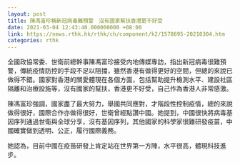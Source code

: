 ```yaml
---
layout: post
title: 陳馮富珍稱新冠病毒難預警　沒有國家幫扶香港更不好受
date: 2021-03-04 12:43:40.000000000 +08:00
link: https://news.rthk.hk/rthk/ch/component/k2/1578695-20210304.htm
categories: rthk
---
```


全國政協常委、世衛前總幹事陳馮富珍接受内地傳媒專訪，指出新冠病毒很難預警，傳統疫情防控的手段不足以阻擋，雖然香港有做得更好的空間，但總的來說已做得不錯。國家對香港的關愛體現在各個方面，包括幫助提升檢測水平、建設社區隔離和治療設施等，沒有國家的幫扶，香港更不好受，自己作為香港人非常感激。

陳馮富珍強調，國家盡了最大努力，舉國共同應對，才階段性控制疫情，總的來說做得很好，國際合作亦做得很好，世衛曾經點讚中國。她提到，中國很快將病毒基因序列通過世衛與全球分享，沒有基因序列，其他國家的科學家很難研發疫苗，中國確實做到透明、公正，履行國際義務。

她認為，目前中國在疫苗研發上肯定站在世界第一方陣，水平很高，體現科技進步。
